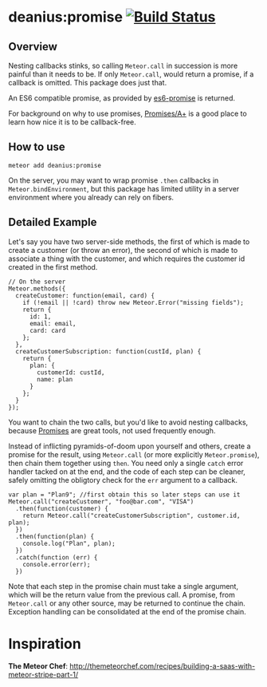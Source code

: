 # deanius:promise [![Build Status](https://secure.travis-ci.org/deanius/deanius-meteor-promise.png?branch=master)](https://travis-ci.org/deanius/deanius-meteor-promise)

## Overview
Nesting callbacks stinks, so calling `Meteor.call` in succession is more painful than it needs to be. If only `Meteor.call`, would return a promise, if a callback is omitted. This package does just that.

An ES6 compatible promise, as provided by [es6-promise](https://github.com/jakearchibald/es6-promise) is returned.

For background on why to use promises, [Promises/A+](https://promisesaplus.com/)
is a good place to learn how nice it is to be callback-free.

## How to use

    meteor add deanius:promise

On the server, you may want to wrap promise `.then` callbacks in `Meteor.bindEnvironment`,
but this package has limited utility in a server environment where you already can rely
on fibers.

## Detailed Example

Let's say you have two server-side methods, the first of which is made to create a customer (or throw an error),
the second of which is made to associate a thing with the customer, and which requires the customer id created in the first method.

```
// On the server
Meteor.methods({
  createCustomer: function(email, card) {
    if (!email || !card) throw new Meteor.Error("missing fields");
    return {
      id: 1,
      email: email,
      card: card
    };
  },
  createCustomerSubscription: function(custId, plan) {
    return {
      plan: {
        customerId: custId,
        name: plan
      }
    };
  }
});

```

You want to chain the two calls, but you'd like to avoid nesting callbacks, because [Promises](http://api.jquery.com/deferred.then/) are great tools, not used frequently enough.

Instead of inflicting pyramids-of-doom upon yourself and others, create a promise for the result, using `Meteor.call` (or more explicitly `Meteor.promise`), then chain them together using `then`. You need only a single `catch` error handler tacked on at the end, and the code of each step can be cleaner, safely omitting the obligtory check for the `err` argument to a callback.


```
var plan = "Plan9"; //first obtain this so later steps can use it
Meteor.call("createCustomer", "foo@bar.com", "VISA")
  .then(function(customer) {
    return Meteor.call("createCustomerSubscription", customer.id, plan);
  })
  .then(function(plan) {
    console.log("Plan", plan);
  })
  .catch(function (err) {
    console.error(err);
  })

```

Note that each step in the promise chain must take a single argument, which will
be the return value from the previous call. A promise, from `Meteor.call` or any
other source, may be returned to continue the chain. Exception handling can be
consolidated at the end of the promise chain.

# Inspiration
**The Meteor Chef**: http://themeteorchef.com/recipes/building-a-saas-with-meteor-stripe-part-1/
